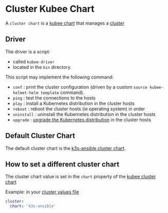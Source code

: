 # Cluster Kubee Chart


A `cluster chart` is a [kubee chart](kubee-helmet-chart.md)
that manages a [cluster](cluster.md)

## Driver

The driver is a script:
* called  `kubee-driver` 
* located in the `bin` directory.

This script may implement the following command:
* `conf`      : print the cluster configuration (driven by a custom `source kubee-helmet-helm template` command).
* `ping`      : test the connections to the hosts
* `play`      : install a Kubernetes distribution in the cluster hosts
* `reboot`    : reboot the cluster hosts (ie operating system) in order
* `uninstall` : uninstall the Kubernetes distribution in the cluster hosts
* `upgrade`   : [upgrade the Kubernetes distribution](k3s-upgrade.md) in the cluster hosts


## Default Cluster Chart

The default cluster chart is the [k3s-ansible cluster chart](../../charts/k3s-ansible/README.md).

## How to set a different cluster chart

The cluster chart value is set in the `chart` property of the [kubee cluster chart](../../charts/cluster/README.md)

Example: in your [cluster values file](cluster-values.md)
```yaml
cluster:
  chart: 'k3s-ansible'
```
